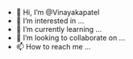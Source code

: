 - 👋 Hi, I’m @Vinayakapatel
- 👀 I’m interested in ...
- 🌱 I’m currently learning ...
- 💞️ I’m looking to collaborate on ...
- 📫 How to reach me ...

<!---
Vinayakapatel/Vinayakapatel is a ✨ special ✨ repository because its `README.md` (this file) appears on your GitHub profile.
You can click the Preview link to take a look at your changes.
--->
